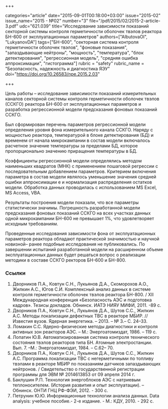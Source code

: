 +++

categories="article"
date="2015-09-01T00:18:00+03:00"
issue="2015-02"
issue_name="2015 - №02"
number="3"
file="/pdf/2015/02/2015-2-article-3.pdf"
udc="621.039"
title="Исследование зависимости показаний секторной системы контроля герметичности оболочек твэлов реактора БН-600 от эксплуатационных параметров"
authors=["AlbutovaOI", "LukyanovDA"]
tags=["БН-600", "секторная система контроля герметичности оболочек твэлов", "фоновые показания", "запаздывающие нейтроны", "мощность", "температура", "блок детектирования", "регрессионная модель", "средняя ошибка аппроксимации", "гистограмма"]
rubric = "safety"
rubric_name = "Безопасность, надежность и диагностика ЯЭУ"
doi="https://doi.org/10.26583/npe.2015.2.03"

+++

Цель работы – исследование зависимости показаний измерительных каналов секторной системы контроля герметичности оболочек твэлов (ССКГО) реактора БН-600 от эксплуатационных параметров и разработка регрессионной модели предсказания фоновых показаний ССКГО.

Был сформирован перечень параметров регрессионной модели определения уровня фона измерительного канала ССКГО. Наряду с мощностью реактора, температурой в блоке детектирования (БД) и временем от начала микрокампании в состав модели включалось расчетное значение температуры за пределами БД, которое пропорционально значению приращения температуры в БД.

Коэффициенты регрессионной модели определялись методом наименьших квадратов (МНК) с применением пошаговой регрессии с последовательным добавлением параметров. Критерием включения параметра в состав модели являлось уменьшение значения средней ошибки аппроксимации e и нормализация распределения остатков модели. Обработка данных проводилась с использованием MS Excel, MS Access, VBA.

Результаты построения модели показали, что все параметры статистически значимы. Погрешность разработанной модели предсказания фоновых показаний ССКГО на всех участках данных одной микрокампании БН-600 не превышает 1%, что удовлетворяет исходным требованиям.

Проведенные исследования зависимости фона от эксплуатационных параметров реактора обладают практической значимостью и научной новизной– ранее подобные исследования не публиковались. По завершении испытаний разработанной модели на расширенном объеме эксплуатационных данных будет решаться вопрос о реализации методики в составе ССКГО ректоров БН-600 и БН-800.

### Ссылки

1. Дворников П.А., Ковтун С.Н., Лукьянов Д.А., Скоморохов А.О., Жилкин А.С., Югов С.И. Комплексный анализ данных в системе контроля герметичности оболочек твэлов реактора БН-800. / XII Международная конференция «Безопасность АЭС и подготовка кадров». Тезисы докладов. Обнинск. ИАТЭ НИЯУ МИФИ, 2011. -89 с.
2. Дворников П.А., Ковтун С.Н., Лукьянов Д.А., Шутов С.С., Жилкин А.С. Методы локализации дефектных ТВС в реакторе МБИР. // Известия вузов. Ядерная энергетика. – 2013. – № 3.– С. 24–33.
3. Ломакин С.С. Ядерно-физические методы диагностики и контроля активных зон реакторов АЭС. – М.: Энергоатомиздат, 1986. – 119 с.
4. Лопатин Ю.В. Автоматизированная система контроля технического состояния твэлов реакторов типа БН. Атомные электростанции. Вып. 7. –М.: Энергоатомиздат, 1984. – С.62– 70.
5. Дворников П.А., Ковтун С.Н., Лукьянов Д.А., Шутов С.С., Жилкин А.С. Программа локализации ТВС с негерметичными по топливу твэлами в реакторе МБИР по показаниям датчиков запаздывающих нейтронов. / Свидетельство о государственной регистрации программы для ЭВМ № 2014613853 от 09 апреля 2014 г.
6. Баклушин Р.П. Технология энергоблоков АЭС с натриевым теплоносителем. (История развития и опыт эксплуатации). – Обнинск. ОНТИ ГНЦ РФ-ФЭИ, 2012. - 300 с.
7. Петрунин Ю.Ю. Информационные технологии анализа данных. Data analysis: учебное пособие.- 2-е издание. - М.: КДУ, 2010. - 292 с.
